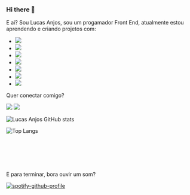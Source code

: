 ### Hi there 👋

E ai? Sou Lucas Anjos, sou um progamador Front End, atualmente estou aprendendo e criando projetos com:
<br>

- <img src="https://img.shields.io/badge/HTML-239120?style=for-the-badge&logo=html5&logoColor=white" />
- <img src="https://img.shields.io/badge/CSS-239120?&style=for-the-badge&logo=css3&logoColor=white" />
- <img src="https://img.shields.io/badge/JavaScript-F7DF1E?style=for-the-badge&logo=javascript&logoColor=black" />
- <img src="https://img.shields.io/badge/Node.js-43853D?style=for-the-badge&logo=node.js&logoColor=white" />
- <img src="https://img.shields.io/badge/C%23-239120?style=for-the-badge&logo=c-sharp&logoColor=white" />
- <img src="https://img.shields.io/badge/.NET-5C2D91?style=for-the-badge&logo=.net&logoColor=white" />
- <img src="https://img.shields.io/badge/React-20232A?style=for-the-badge&logo=react&logoColor=61DAFB" />

Quer conectar comigo? 

<a href="https://www.instagram.com/lucasanjosl/?igshid=ZGUzMzM3NWJiOQ%3D%3D"><img src="https://img.shields.io/badge/Instagram-E4405F?style=for-the-badge&logo=instagram&logoColor=white" /></a>
<a href="https://www.linkedin.com/in/lucas-anjos-2620a9118/"><img src="https://img.shields.io/badge/LinkedIn-0077B5?style=for-the-badge&logo=linkedin&logoColor=white" /></a>

![Lucas Anjos GitHub stats](https://github-readme-stats.vercel.app/api?username=Lciron&show_icons=true&theme=tokyonight)

![Top Langs](https://github-readme-stats.vercel.app/api/top-langs/?username=Lciron&hide_progress=true&theme=tokyonight)

<br>
<br>
<br>
<br>
<br>
E para terminar, bora ouvir um som?


[![spotify-github-profile](https://spotify-github-profile.vercel.app/api/view?uid=12179412739&cover_image=true&theme=default&show_offline=false&background_color=121212&interchange=false&bar_color=53b14f&bar_color_cover=false)](https://github.com/kittinan/spotify-github-profile)
